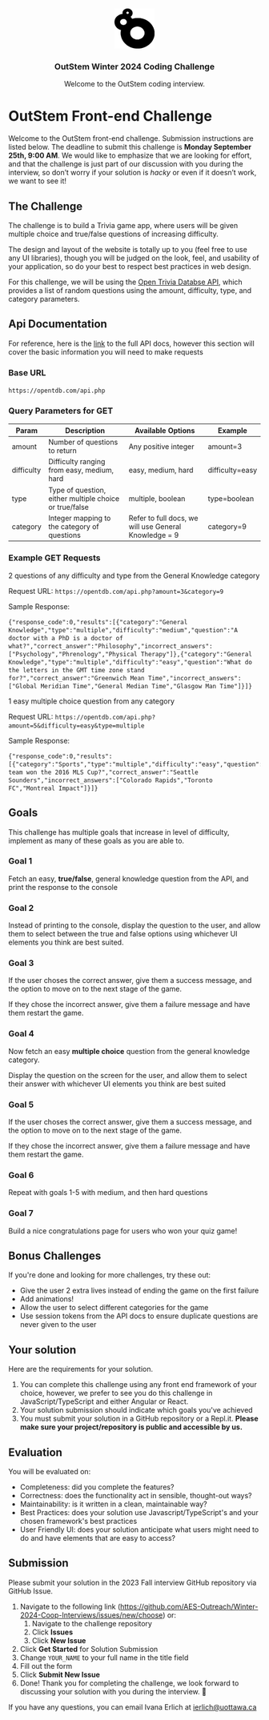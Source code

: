 <!-- PROJECT LOGO -->
<br />
<p align="center">
  <a href="https://github.com/AES-Outreach/Fall-2023-Coop-Interviews">
    <img src="outstem_logo_icon.svg" alt="Logo" width="80" height="80">
  </a>

  <h3 align="center">OutStem Winter 2024 Coding Challenge</h3>

  <p align="center">
    Welcome to the OutStem coding interview.
  </p>
</p>

# OutStem Front-end Challenge

Welcome to the OutStem front-end challenge. Submission instructions are listed below. The deadline to submit this challenge is **Monday September 25th, 9:00 AM**. We would like to emphasize that we are looking for effort, and that the challenge is just part of our discussion with you during the interview, so don’t worry if your solution is *hacky* or even if it doesn’t work, we want to see it!

## The Challenge

The challenge is to build a Trivia game app, where users will be given multiple choice and true/false questions of increasing difficulty.

The design and layout of the website is totally up to you (feel free to use any UI libraries), though you will be judged on the look, feel, and usability of your application, so do your best to respect best practices in web design.

For this challenge, we will be using the [Open Trivia Databse API](https://opentdb.com/), which provides a list of random questions using the amount, difficulty, type, and category parameters.

## Api Documentation
For reference, here is the [link](https://opentdb.com/api_config.php) to the full API docs, however this section will cover the basic information you will need to make requests

### Base URL
`https://opentdb.com/api.php`

### Query Parameters for GET
| Param      | Description                                            | Available Options                                     | Example         |
|------------|--------------------------------------------------------|-------------------------------------------------------|-----------------|
| amount     | Number of questions to return                          | Any positive integer                                  | amount=3        |
| difficulty | Difficulty ranging from easy, medium, hard             | easy, medium, hard                                    | difficulty=easy |
| type       | Type of question, either multiple choice or true/false | multiple, boolean                                     | type=boolean    |
| category   | Integer mapping to the category of questions           | Refer to full docs, we will use General Knowledge = 9 | category=9      |


### Example GET Requests
2 questions of any difficulty and type from the General Knowledge category

Request URL: `https://opentdb.com/api.php?amount=3&category=9`

Sample Response:
```
{"response_code":0,"results":[{"category":"General Knowledge","type":"multiple","difficulty":"medium","question":"A doctor with a PhD is a doctor of what?","correct_answer":"Philosophy","incorrect_answers":["Psychology","Phrenology","Physical Therapy"]},{"category":"General Knowledge","type":"multiple","difficulty":"easy","question":"What do the letters in the GMT time zone stand for?","correct_answer":"Greenwich Mean Time","incorrect_answers":["Global Meridian Time","General Median Time","Glasgow Man Time"]}]}
```

1 easy multiple choice question from any category

Request URL: `https://opentdb.com/api.php?amount=5&difficulty=easy&type=multiple`

Sample Response:
```
{"response_code":0,"results":[{"category":"Sports","type":"multiple","difficulty":"easy","question":"What team won the 2016 MLS Cup?","correct_answer":"Seattle Sounders","incorrect_answers":["Colorado Rapids","Toronto FC","Montreal Impact"]}]}
```


## Goals
This challenge has multiple goals that increase in level of difficulty, implement as many of these goals as you are able to.


### Goal 1
Fetch an easy, **true/false**, general knowledge question from the API, and print the response to the console


### Goal 2

Instead of printing to the console, display the question to the user, and allow them to select between the true and false options using whichever UI elements you think are best suited.


### Goal 3
If the user choses the correct answer, give them a success message, and the option to move on to the next stage of the game.

If they chose the incorrect answer, give them a failure message and have them restart the game.

### Goal 4

Now fetch an easy **multiple choice** question from the general knowledge category. 

Display the question on the screen for the user, and allow them to select their answer with whichever UI elements you think are best suited 

### Goal 5

If the user choses the correct answer, give them a success message, and the option to move on to the next stage of the game.

If they chose the incorrect answer, give them a failure message and have them restart the game.

### Goal 6

Repeat with goals 1-5 with medium, and then hard questions

### Goal 7

Build a nice congratulations page for users who won your quiz game!

## Bonus Challenges
If you're done and looking for more challenges, try these out:

- Give the user 2 extra lives instead of ending the game on the first failure
- Add animations!
- Allow the user to select different categories for the game
- Use session tokens from the API docs to ensure duplicate questions are never given to the user


## Your solution

Here are the requirements for your solution.

1. You can complete this challenge using any front end framework of your choice, however, we prefer to see you do this challenge in JavaScript/TypeScript and either Angular or React.
2. Your solution submission should indicate which goals you've achieved
4. You must submit your solution in a GitHub repository or a Repl.it. **Please make sure your project/repository is public and accessible by us.**

## Evaluation 

You will be evaluated on:
- Completeness: did you complete the features?
- Correctness: does the functionality act in sensible, thought-out ways?
- Maintainability: is it written in a clean, maintainable way?
- Best Practices: does your solution use Javascript/TypeScript's and your chosen framework's best practices
- User Friendly UI: does your solution anticipate what users might need to do and have elements that are easy to access?

## Submission

Please submit your solution in the 2023 Fall interview GitHub repository via GitHub Issue.

1. Navigate to the following link (https://github.com/AES-Outreach/Winter-2024-Coop-Interviews/issues/new/choose) or:
   1. Navigate to the challenge repository
   2. Click **Issues**
   3. Click **New Issue**
2. Click **Get Started** for Solution Submission
3. Change `YOUR_NAME` to your full name in the title field
4. Fill out the form
5. Click **Submit New Issue**
6. Done! Thank you for completing the challenge, we look forward to discussing your solution with you during the interview. 🎉

If you have any questions, you can email Ivana Erlich at ierlich@uottawa.ca



